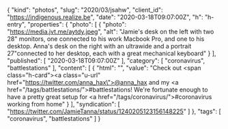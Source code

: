 {
  "kind": "photos",
  "slug": "2020/03/jsahw",
  "client_id": "https://indigenous.realize.be",
  "date": "2020-03-18T09:07:00Z",
  "h": "h-entry",
  "properties": {
    "photo": [
      {
        "photo": "https://media.jvt.me/aytdy.jpeg",
        "alt": "Jamie's desk on the left with two 28\" monitors, one connected to his work Macbook Pro, and one to his desktop. Anna's desk on the right with an ultrawide and a portrait 27\"connected to her desktop, each with a great mechanical keyboard"
      }
    ],
    "published": [
      "2020-03-18T09:07:00Z"
    ],
    "category": [
      "coronavirus",
      "battlestations"
    ],
    "content": [
      {
        "html": "",
        "value": "Check out <span class=\"h-card\"><a class=\"u-url\" href=\"https://twitter.com/anna_hax\">@anna_hax</a></span> and my <a href=\"/tags/battlestations/\">#battlestations</a>! We're fortunate enough to have a pretty great setup for <a href=\"/tags/coronavirus/\">#coronavirus</a> working from home"
      }
    ],
    "syndication": [
      "https://twitter.com/JamieTanna/status/1240205123156148225"
    ]
  },
  "tags": [
    "coronavirus",
    "battlestations"
  ]
}
